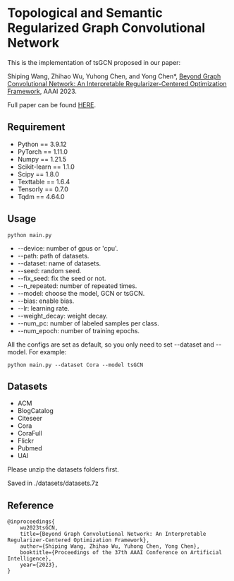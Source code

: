 Topological and Semantic Regularized Graph Convolutional Network
====
This is the implementation of tsGCN proposed in our paper:

Shiping Wang, Zhihao Wu, Yuhong Chen, and Yong Chen*, [Beyond Graph Convolutional Network: An Interpretable Regularizer-Centered Optimization Framework](https://ojs.aaai.org/index.php/AAAI/article/view/25593), AAAI 2023.

Full paper can be found [HERE](https://arxiv.org/abs/2301.04318).

## Requirement

  * Python == 3.9.12
  * PyTorch == 1.11.0
  * Numpy == 1.21.5
  * Scikit-learn == 1.1.0
  * Scipy == 1.8.0
  * Texttable == 1.6.4
  * Tensorly == 0.7.0
  * Tqdm == 4.64.0

## Usage

```
python main.py
```

  * --device: number of gpus or 'cpu'.
  * --path: path of datasets.
  * --dataset: name of datasets.
  * --seed: random seed.
  * --fix_seed: fix the seed or not.
  * --n_repeated: number of repeated times.
  * --model: choose the model, GCN or tsGCN.
  * --bias: enable bias.
  * --lr: learning rate.
  * --weight_decay: weight decay.
  * --num_pc: number of labeled samples per class.
  * --num_epoch: number of training epochs.

All the configs are set as default, so you only need to set --dataset and --model. 
For example:

 ```
 python main.py --dataset Cora --model tsGCN
 ```

## Datasets

  * ACM
  * BlogCatalog
  * Citeseer
  * Cora
  * CoraFull
  * Flickr
  * Pubmed
  * UAI

Please unzip the datasets folders first.

Saved in ./datasets/datasets.7z

## Reference 
```
@inproceedings{
    wu2023tsGCN,
    title={Beyond Graph Convolutional Network: An Interpretable Regularizer-Centered Optimization Framework},
    author={Shiping Wang, Zhihao Wu, Yuhong Chen, Yong Chen},
    booktitle={Proceedings of the 37th AAAI Conference on Artificial Intelligence},
    year={2023},
}
```
